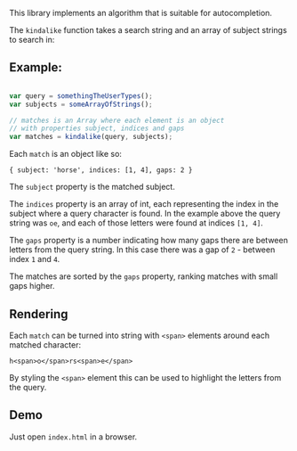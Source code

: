 This library implements an algorithm that is suitable for autocompletion.

The `kindalike` function takes a search string and an array of subject strings to search in:

## Example:

```javascript

var query = somethingTheUserTypes();
var subjects = someArrayOfStrings();

// matches is an Array where each element is an object
// with properties subject, indices and gaps
var matches = kindalike(query, subjects);
```

Each `match` is an object like so:

```
{ subject: 'horse', indices: [1, 4], gaps: 2 }
```

The `subject` property is the matched subject.

The `indices` property is an array of int, each representing the index in the subject
where a query character is found. In the example above the query string was `oe`, and
each of those letters were found at indices `[1, 4]`.

The `gaps` property is a number indicating how many gaps there are between letters from the
query string. In this case there was a gap of `2` - between index `1` and `4`.

The matches are sorted by the `gaps` property, ranking matches with small gaps higher.

## Rendering

Each `match` can be turned into string with `<span>` elements around each matched character:

```
h<span>o</span>rs<span>e</span>
```

By styling the `<span>` element this can be used to highlight the letters from the query.

## Demo

Just open `index.html` in a browser.
